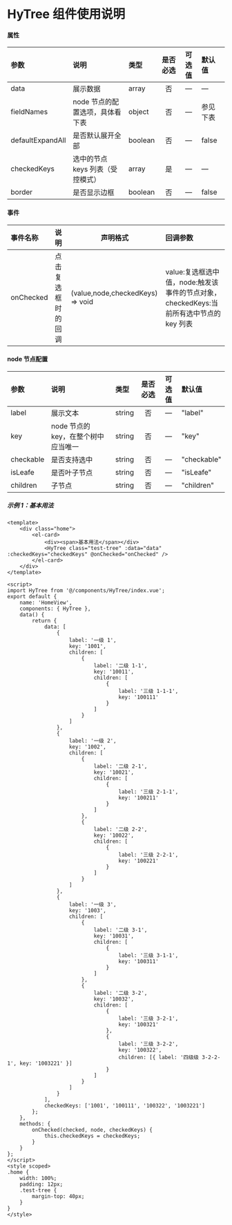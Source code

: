 # HyTree 组件使用说明

#### 属性

| 参数             | 说明                             | 类型    | 是否必选 | 可选值 | 默认值   |
| :--------------- | :------------------------------- | :------ | :------: | :----: | :------- |
| data             | 展示数据                         | array   |    否    |   —    | —        |
| fieldNames       | node 节点的配置选项，具体看下表  | object  |    否    |   —    | 参见下表 |
| defaultExpandAll | 是否默认展开全部                 | boolean |    否    |   —    | false    |
| checkedKeys      | 选中的节点 keys 列表（受控模式） | array   |    是    |   —    | —        |
| border           | 是否显示边框                     | boolean |    否    |   —    | false    |

#### 事件

| 事件名称  | 说明               | 声明格式                         | 回调参数                                                                               |
| :-------- | :----------------- | -------------------------------- | :------------------------------------------------------------------------------------- |
| onChecked | 点击复选框时的回调 | (value,node,checkedKeys) => void | value:复选框选中值，node:触发该事件的节点对象，checkedKeys:当前所有选中节点的 key 列表 |

#### node 节点配置

| 参数      | 说明                                | 类型   | 是否必选 | 可选值 | 默认值      |
| :-------- | :---------------------------------- | :----- | :------: | :----: | :---------- |
| label     | 展示文本                            | string |    否    |   —    | "label"     |
| key       | node 节点的 key，在整个树中应当唯一 | string |    否    |   —    | "key"       |
| checkable | 是否支持选中                        | string |    否    |   —    | "checkable" |
| isLeafe   | 是否叶子节点                        | string |    否    |   —    | "isLeafe"   |
| children  | 子节点                              | string |    否    |   —    | "children"  |

##### 示例 1：基本用法

```
<template>
    <div class="home">
        <el-card>
            <div><span>基本用法</span></div>
            <HyTree class="test-tree" :data="data" :checkedKeys="checkedKeys" @onChecked="onChecked" />
        </el-card>
    </div>
</template>

<script>
import HyTree from '@/components/HyTree/index.vue';
export default {
    name: 'HomeView',
    components: { HyTree },
    data() {
        return {
            data: [
                {
                    label: '一级 1',
                    key: '1001',
                    children: [
                        {
                            label: '二级 1-1',
                            key: '10011',
                            children: [
                                {
                                    label: '三级 1-1-1',
                                    key: '100111'
                                }
                            ]
                        }
                    ]
                },
                {
                    label: '一级 2',
                    key: '1002',
                    children: [
                        {
                            label: '二级 2-1',
                            key: '10021',
                            children: [
                                {
                                    label: '三级 2-1-1',
                                    key: '100211'
                                }
                            ]
                        },
                        {
                            label: '二级 2-2',
                            key: '10022',
                            children: [
                                {
                                    label: '三级 2-2-1',
                                    key: '100221'
                                }
                            ]
                        }
                    ]
                },
                {
                    label: '一级 3',
                    key: '1003',
                    children: [
                        {
                            label: '二级 3-1',
                            key: '10031',
                            children: [
                                {
                                    label: '三级 3-1-1',
                                    key: '100311'
                                }
                            ]
                        },
                        {
                            label: '二级 3-2',
                            key: '10032',
                            children: [
                                {
                                    label: '三级 3-2-1',
                                    key: '100321'
                                },
                                {
                                    label: '三级 3-2-2',
                                    key: '100322',
                                    children: [{ label: '四级级 3-2-2-1', key: '1003221' }]
                                }
                            ]
                        }
                    ]
                }
            ],
            checkedKeys: ['1001', '100111', '100322', '1003221']
        };
    },
    methods: {
        onChecked(checked, node, checkedKeys) {
            this.checkedKeys = checkedKeys;
        }
    }
};
</script>
<style scoped>
.home {
    width: 100%;
    padding: 12px;
    .test-tree {
        margin-top: 40px;
    }
}
</style>

```
